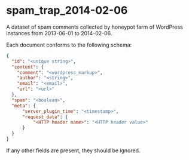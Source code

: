 # spam_trap_2014-02-06

A dataset of spam comments collected by honeypot farm of WordPress instances from 2013-06-01 to 2014-02-06.

Each document conforms to the following schema:

```json
{
  "id": "<unique string>",
  "content": {
    "comment": "<wordpress_markup>",
    "author": "<string>",
    "email": "<email>",
    "url": "<url>"
  },
  "spam": "<boolean>",
  "meta": {
      "server_plugin_time": "<timestamp>",
      "request_data": {
          "<HTTP header name>": "<HTTP header value>"
      }
  }
}
```

If any other fields are present, they should be ignored.
